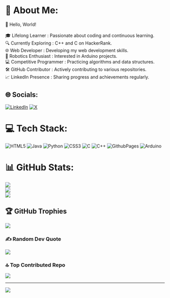 # 💫 About Me:
👋 Hello, World!<br><br> 🎓 Lifelong Learner : Passionate about coding and continuous learning.<br> 🔍 Currently Exploring : C++ and C on HackerRank.<br> 🌐 Web Developer : Developing my web development skills.<br> 🤖 Robotics Enthusiast : Interested in Arduino projects.<br> 💻 Competitive Programmer : Practicing algorithms and data structures.<br> 🛠 GitHub Contributor : Actively contributing to various repositories.<br> 📈 LinkedIn Presence : Sharing progress and achievements regularly.


## 🌐 Socials:
[![LinkedIn](https://img.shields.io/badge/LinkedIn-%230077B5.svg?logo=linkedin&logoColor=white)](https://linkedin.com/in/rohitchatterjee456) [![X](https://img.shields.io/badge/X-black.svg?logo=X&logoColor=white)](https://x.com/RohitChattje) 

# 💻 Tech Stack:
![HTML5](https://img.shields.io/badge/html5-%23E34F26.svg?style=for-the-badge&logo=html5&logoColor=white) ![Java](https://img.shields.io/badge/java-%23ED8B00.svg?style=for-the-badge&logo=openjdk&logoColor=white) ![Python](https://img.shields.io/badge/python-3670A0?style=for-the-badge&logo=python&logoColor=ffdd54) ![CSS3](https://img.shields.io/badge/css3-%231572B6.svg?style=for-the-badge&logo=css3&logoColor=white) ![C](https://img.shields.io/badge/c-%2300599C.svg?style=for-the-badge&logo=c&logoColor=white) ![C++](https://img.shields.io/badge/c++-%2300599C.svg?style=for-the-badge&logo=c%2B%2B&logoColor=white) ![GithubPages](https://img.shields.io/badge/github%20pages-121013?style=for-the-badge&logo=github&logoColor=white) ![Arduino](https://img.shields.io/badge/-Arduino-00979D?style=for-the-badge&logo=Arduino&logoColor=white)
# 📊 GitHub Stats:
![](https://github-readme-stats.vercel.app/api?username=RohitChatterjee2&theme=dark&hide_border=false&include_all_commits=false&count_private=false)<br/>
![](https://github-readme-streak-stats.herokuapp.com/?user=RohitChatterjee2&theme=dark&hide_border=false)<br/>
![](https://github-readme-stats.vercel.app/api/top-langs/?username=RohitChatterjee2&theme=dark&hide_border=false&include_all_commits=false&count_private=false&layout=compact)

## 🏆 GitHub Trophies
![](https://github-profile-trophy.vercel.app/?username=RohitChatterjee2&theme=radical&no-frame=false&no-bg=false&margin-w=4)

### ✍️ Random Dev Quote
![](https://quotes-github-readme.vercel.app/api?type=horizontal&theme=radical)

### 🔝 Top Contributed Repo
![](https://github-contributor-stats.vercel.app/api?username=RohitChatterjee2&limit=5&theme=dark&combine_all_yearly_contributions=true)

---
[![](https://visitcount.itsvg.in/api?id=RohitChatterjee2&icon=0&color=0)](https://visitcount.itsvg.in)

<!-- Proudly created with GPRM ( https://gprm.itsvg.in ) -->
